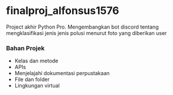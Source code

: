 # finalproj_alfonsus1576
Project akhir Python Pro. Mengembangkan bot discord tentang mengklasifikasi jenis jenis polusi menurut foto yang diberikan user

### Bahan Projek 
- Kelas dan metode
- APIs
- Menjelajahi dokumentasi perpustakaan
- File dan folder
- Lingkungan virtual
